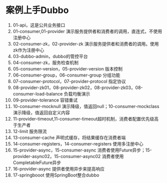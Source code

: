 # 案例上手Dubbo

1. 01-api，这是公共业务接口
2. 01-consumer,01-provider 演示服务提供者和消费者的调用，直连式，不使用注册中心
3. 02-consumer-zk，02-provider-zk 演示服务提供者和消费者的调用。使用zk作为注册中心
4. 03-dubbo-admin，dubbo的管控平台
5. 04-consumer-zk，服务检查机制
6. 05-consumer-version，05-provider-version 版本控制
7. 06-consumer-group，06-consumer-group 分组功能
8. 07-consumer-protocol，07-provider-protocol 指定协议
9. 08-provider-zk01，08-provider-zk02，08-provider-zk03，08-consumer-load-balance 负载均衡演示
10. 09-provider-tolerance 容错重试
11. 10-consumer-mocknull 演示降级，值返回null；10-consumer-mockclass演示降级，值返回自定义内容
12. 11-provider-timeout,11-consumer-timeout超时机制，消费者配置优先级高于生产者
13. 12-limit 服务限流
14. 13-consumer-cache 声明式缓存，将结果缓存在消费者端
15. 14-consumer-registers，14-consumer-registers 使用多注册中心
16. 15-provider-async，15-consumer-async 消费者使用Future异步；15-provider-async02，15-consumer-async02 消费者使用CompletableFuture异步
17. 16-provider-async 提供者使用异步来提高响应
18. 17-springbooot 使用SpringBoot整合dubbo